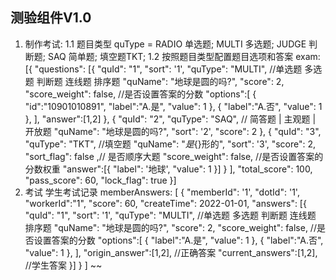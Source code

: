 ## 测验组件V1.0
 1. 制作考试:
   1.1 题目类型 quType = RADIO 单选题; MULTI 多选题; JUDGE 判断题; SAQ 简单题; 填空题TKT;
   1.2 按照题目类型配置题目选项和答案
    exam: [{
         "questions": [{
            "quId": "1",
            "sort": '1',
            "quType": "MULTI", //单选题 多选题 判断题 连线题 排序题 
            "quName": "地球是圆的吗?", 
            "score": 2,
            "score_weight": false, //是否设置答案的分数
            "options":[
              {
                "id":"10901010891",
                "label":"A.是",
                "value": 1
              },
              {
                "label":"A.否",
                "value": 1
              },
            ],
            "answer":[1,2]
         },
         {
            "quId": "2",
            "quType": "SAQ", // 简答题 | 主观题 | 开放题
            "quName": "地球是圆的吗?",
            "sort": '2',
            "score": 2
         },
         {
            "quId": "3",
            "quType": "TKT", //填空题
            "quName": "${}是${}形的", 
            "sort": '3',
            "score": 2,
            "sort_flag": false ,// 是否顺序大题
            "score_weight": false, //是否设置答案的分数权重
            "answer":[{
                "label": '地球',
                "value": 1
            }]
         }
         ],
         "total_score": 100,
         "pass_score": 60,
         "lock_flag": true
    }]
 2. 考试
    学生考试记录
 memberAnswers: [
         {
             "memberId": '1',
             "dotId": '1',
             "workerId":"1",
             "score": 60,
             "createTime": 2022-01-01,
             "answers": [{
                "quId": "1",
                "sort": '1',
                "quType": "MULTI", //单选题 多选题 判断题 连线题 排序题 
                "quName": "地球是圆的吗?", 
                "score": 2,
                "score_weight": false, //是否设置答案的分数
                "options":[
                {
                    "label":"A.是",
                    "value": 1
                },
                {
                    "label":"A.否",
                    "value": 1
                },
                ],
                "origin_answer":[1,2], //正确答案
                "current_answers":[1,2],  //学生答案
             }]
         }
     ]
~~